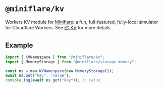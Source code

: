 # `@miniflare/kv`

Workers KV module for [Miniflare](https://github.com/cloudflare/miniflare): a
fun, full-featured, fully-local simulator for Cloudflare Workers. See
[📦 KV](https://miniflare.dev/kv.html) for more details.

## Example

```js
import { KVNamespace } from "@miniflare/kv";
import { MemoryStorage } from "@miniflare/storage-memory";

const ns = new KVNamespace(new MemoryStorage());
await ns.put("key", "value");
console.log(await ns.get("key")); // value
```
